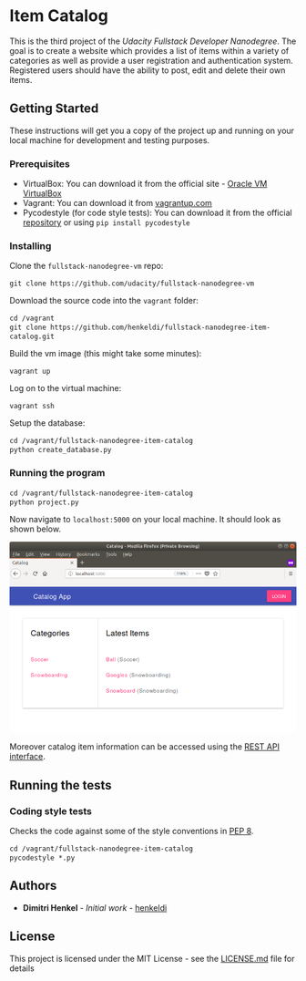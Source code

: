 # Item Catalog

This is the third project of the *Udacity Fullstack Developer Nanodegree*.
The goal is to create a website which provides a list of items within a variety of categories as well as provide a user registration and authentication system. Registered users should have the ability to post, edit and delete their own items.

## Getting Started

These instructions will get you a copy of the project up and running on your local machine for development and testing purposes.

### Prerequisites

* VirtualBox: You can download it from the official site - [Oracle VM VirtualBox](https://www.virtualbox.org/wiki/Download_Old_Builds_5_1 "Oracle VM VirtualBox")
* Vagrant: You can download it from [vagrantup.com](https://www.vagrantup.com/downloads.html "Vagrant by HashiCorp")
* Pycodestyle (for code style tests): You can download it from the official [repository](https://github.com/PyCQA/pycodestyle "Python Style Checker") or using `pip install pycodestyle`

### Installing

Clone the `fullstack-nanodegree-vm` repo:

```
git clone https://github.com/udacity/fullstack-nanodegree-vm
```

Download the source code into the `vagrant` folder:

```
cd /vagrant
git clone https://github.com/henkeldi/fullstack-nanodegree-item-catalog.git
```

Build the vm image (this might take some minutes):

```
vagrant up
```

Log on to the virtual machine:

```
vagrant ssh
```

Setup the database:

```
cd /vagrant/fullstack-nanodegree-item-catalog
python create_database.py
```

### Running the program

```
cd /vagrant/fullstack-nanodegree-item-catalog
python project.py
```

Now navigate to `localhost:5000` on your local machine. It should look as shown below.

![Catalog rendered website](doc/catalog_item.png)

Moreover catalog item information can be accessed using the [REST API interface](doc/API.md).

## Running the tests

### Coding style tests

Checks the code against some of the style conventions in [PEP 8](https://www.python.org/dev/peps/pep-0008/ "PEP 8 -- Syle Guide for Python Code").

```
cd /vagrant/fullstack-nanodegree-item-catalog
pycodestyle *.py
```

## Authors

* **Dimitri Henkel** - *Initial work* - [henkeldi](https://github.com/henkeldi)

## License

This project is licensed under the MIT License - see the [LICENSE.md](LICENSE.md) file for details

